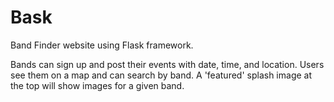 Bask
====

Band Finder website using Flask framework.

Bands can sign up and post their events with date, time, and location. Users see them on a map and can search by band. 
A 'featured' splash image at the top will show images for a given band.
